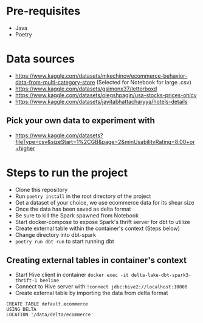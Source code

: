 # Pre-requisites
- Java
- Poetry

# Data sources
- https://www.kaggle.com/datasets/mkechinov/ecommerce-behavior-data-from-multi-category-store (Selected for Notebook for large .csv)
- https://www.kaggle.com/datasets/gsimonx37/letterboxd
- https://www.kaggle.com/datasets/olegshpagin/usa-stocks-prices-ohlcv
- https://www.kaggle.com/datasets/jayitabhattacharyya/hotels-details

## Pick your own data to experiment with
- https://www.kaggle.com/datasets?fileType=csv&sizeStart=1%2CGB&page=2&minUsabilityRating=8.00+or+higher
  
# Steps to run the project
- Clone this repository
- Run `poetry install` in the root directory of the project
- Get a dataset of your choice, we use ecommerce data for its shear size
- Once the data has been saved as delta format
- Be sure to kill the Spark spawned from Notebook
- Start docker-compose to expose Spark's thrift server for dbt to utilize
- Create external table within the container's context (Steps below)
- Change directory into dbt-spark
- `poetry run dbt run` to start running dbt

## Creating external tables in container's context
- Start Hive client in container `docker exec -it delta-lake-dbt-spark3-thrift-1 beeline`
- Connect to Hive server with `!connect jdbc:hive2://localhost:10000`
- Create external table by importing the data from delta format
```
CREATE TABLE default.ecommerce
USING DELTA
LOCATION '/data/delta/ecommerce'
```